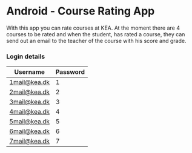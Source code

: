 # Android - Course Rating App

With this app you can rate courses at KEA. 
At the moment there are 4 courses to be rated and when the student, has rated a course,
they can send out an email to the teacher of the course with his score and grade.
### Login details

| Username     | Password |
|--------------|----------|
| 1mail@kea.dk | 1        |
| 2mail@kea.dk | 2        |
| 3mail@kea.dk | 3        |
| 4mail@kea.dk | 4        |
| 5mail@kea.dk | 5        |
| 6mail@kea.dk | 6        |
| 7mail@kea.dk | 7        |



